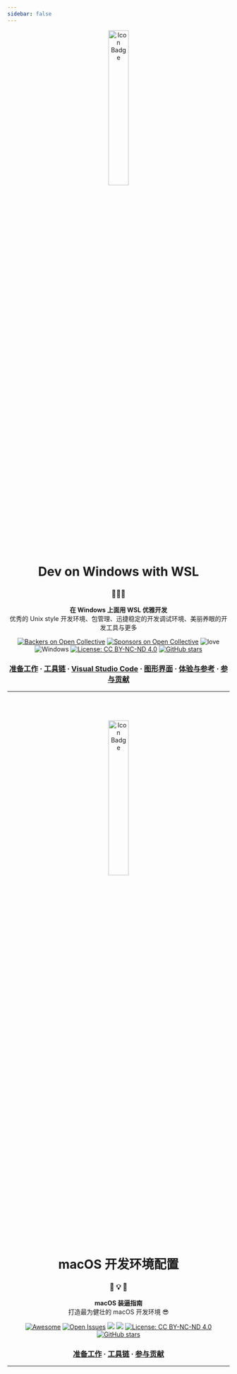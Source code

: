 ```yaml
---
sidebar: false
---
```


<div align="center"><img src="https://raw.githubusercontent.com/spencerwooo/dowww/master/docs/.vuepress/public/hero.png" alt="Icon Badge" width="30%" /></div>

<h1 align="center">Dev on Windows with WSL</h1>

<h3 align="center">🍳💡🎉</h3>

<p align="center">
<strong>在 Windows 上面用 WSL 优雅开发</strong><br>
优秀的 Unix style 开发环境、包管理、迅捷稳定的开发调试环境、美丽养眼的开发工具与更多
</p>

<div align="center">

[![Backers on Open Collective](https://img.shields.io/opencollective/backers/dowww.svg?colorB=brightgreen&style=flat-square)](#backers)
[![Sponsors on Open Collective](https://img.shields.io/opencollective/sponsors/dowww.svg?colorB=brightgreen&style=flat-square)](#sponsors)
![love](https://img.shields.io/badge/Made%20with-love-ff69b4.svg?style=flat-square)
![Windows](https://img.shields.io/badge/Windows-♥-FFE411.svg?logo=windows&style=flat-square)
[![License: CC BY-NC-ND 4.0](https://img.shields.io/badge/License-CC%20BY--NC--SA%204.0-03A9F4.svg?style=flat-square)](http://creativecommons.org/licenses/by-nc-nd/4.0/)
[![GitHub stars](https://img.shields.io/github/stars/spencerwooo/dowww.svg?style=social)](https://github.com/spencerwooo/dowww)

</div>

<h3 align="center">
    <a href="https://spencerwoo.com/dowww/1-Preparations/">准备工作</a>
    <span> · </span>
    <a href="https://spencerwoo.com/dowww/2-Toolchain/">工具链</a>
    <span> · </span>
    <a href="https://spencerwoo.com/dowww/3-VSCode/">Visual Studio Code</a>
    <span> · </span>
    <a href="https://spencerwoo.com/dowww/4-GUI/">图形界面</a>
    <span> · </span>
    <a href="https://spencerwoo.com/dowww/5-Experience/">体验与参考</a>
    <span> · </span>
    <a href="https://github.com/spencerwooo/dowww/blob/master/.github/CONTRIBUTING.md">参与贡献</a>
</h3>

---

<br />
<br />
<br />
<div align="center"><img src="https://raw.githubusercontent.com/spencerwooo/dowww/master/docs/.vuepress/public/hero.png" alt="Icon Badge" width="30%" /></div>

<h1 align="center">macOS 开发环境配置</h1>

<h3 align="center">🍳  💡  🎉</h3>

<p align="center">
<strong>macOS 装逼指南</strong>
<br />
打造最为健壮的 macOS 开发环境 😎
</p>

<div align="center">

[![Awesome](https://cdn.rawgit.com/sindresorhus/awesome/d7305f38d29fed78fa85652e3a63e154dd8e8829/media/badge.svg)](https://github.com/jaywcjlove/awesome-mac) 
[![Open Issues](http://githubbadges.herokuapp.com/boennemann/badges/issues.svg?style=flat)](https://github.com/dong4j/macOS-dev/issues) 
![](https://img.shields.io/github/last-commit/dong4j/macOS-dev.svg) ![](https://img.shields.io/github/repo-size/dong4j/macOS-dev.svg) 
[![License: CC BY-NC-ND 4.0](https://img.shields.io/badge/License-CC%20BY--NC--SA%204.0-03A9F4.svg)](http://creativecommons.org/licenses/by-nc-nd/4.0/)
[![GitHub stars](https://img.shields.io/github/stars/dong4j/macOS-dev.svg?style=social)](https://github.com/dong4j/macOS-dev)

</div>

<h3 align="center">
    <a href="http://dong4j.info/macOS-dev/start/">准备工作</a>
    <span> · </span>
    <a href="http://dong4j.info/macOS-dev/2-tool-chain/">工具链</a>
    <span> · </span>
    <a href="http://dong4j.info/macOS-dev/github/contribute.html">参与贡献</a>
</h3>

---


